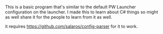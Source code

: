 This is a basic program that's similar to the default PW Launcher configuration on the launcher.
I made this to learn about C# things so might as well share it for the people to learn from it as well.


it requires https://github.com/salaros/config-parser for it to work.
